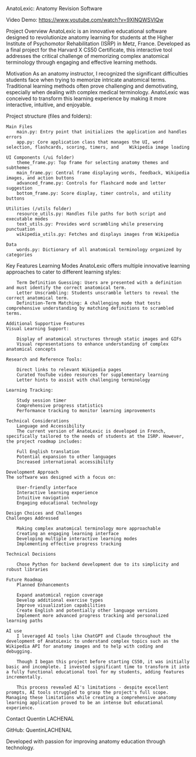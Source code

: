 AnatoLexic: Anatomy Revision Software

Video Demo: https://www.youtube.com/watch?v=9XINQWSVlQw


Project Overview
    AnatoLexic is an innovative educational software designed to revolutionize anatomy learning for students at the Higher Institute of Psychomotor Rehabilitation (ISRP) in Metz, France. Developed as a final project for the Harvard X CS50 Certificate, this interactive tool addresses the critical challenge of memorizing complex anatomical terminology through engaging and effective learning methods.

Motivation
    As an anatomy instructor, I recognized the significant difficulties students face when trying to memorize intricate anatomical terms. Traditional learning methods often prove challenging and demotivating, especially when dealing with complex medical terminology. AnatoLexic was conceived to transform this learning experience by making it more interactive, intuitive, and enjoyable.

Project structure (files and folders):

    Main Files
        main.py: Entry point that initializes the application and handles errors
        app.py: Core application class that manages the UI, word selection, flashcards, scoring, timers, and    Wikipedia image loading

    UI Components (/ui folder)
        theme_frame.py: Top frame for selecting anatomy themes and subthemes
        main_frame.py: Central frame displaying words, feedback, Wikipedia images, and action buttons
        advanced_frame.py: Controls for flashcard mode and letter suggestion
        bottom_frame.py: Score display, timer controls, and utility buttons

    Utilities (/utils folder)
        resource_utils.py: Handles file paths for both script and executable modes
        text_utils.py: Provides word scrambling while preserving punctuation
        wikipedia_utils.py: Fetches and displays images from Wikipedia

    Data
        words.py: Dictionary of all anatomical terminology organized by categories

Key Features
    Learning Modes
    AnatoLexic offers multiple innovative learning approaches to cater to different learning styles:

        Term Definition Guessing: Users are presented with a definition and must identify the correct anatomical term.
        Letter Unscrambling: Students unscramble letters to reveal the correct anatomical term.
        Definition-Term Matching: A challenging mode that tests comprehensive understanding by matching definitions to scrambled terms.

    Additional Supportive Features
    Visual Learning Support:

        Display of anatomical structures through static images and GIFs
        Visual representations to enhance understanding of complex anatomical concepts

    Research and Reference Tools:

        Direct links to relevant Wikipedia pages
        Curated YouTube video resources for supplementary learning
        Letter hints to assist with challenging terminology

    Learning Tracking:

        Study session timer
        Comprehensive progress statistics
        Performance tracking to monitor learning improvements

    Technical Considerations
        Language and Accessibility
        The current version of AnatoLexic is developed in French, specifically tailored to the needs of students at the ISRP. However, the project roadmap includes:

        Full English translation
        Potential expansion to other languages
        Increased international accessibility

    Development Approach
    The software was designed with a focus on:

        User-friendly interface
        Interactive learning experience
        Intuitive navigation
        Engaging educational technology

    Design Choices and Challenges
    Challenges Addressed

        Making complex anatomical terminology more approachable
        Creating an engaging learning interface
        Developing multiple interactive learning modes
        Implementing effective progress tracking

    Technical Decisions

        Chose Python for backend development due to its simplicity and robust libraries

    Future Roadmap
        Planned Enhancements

        Expand anatomical region coverage
        Develop additional exercise types
        Improve visualization capabilities
        Create English and potentially other language versions
        Implement more advanced progress tracking and personalized learning paths

    AI use
        I leveraged AI tools like ChatGPT and Claude throughout the development of AnatoLexic to understand complex topics such as the Wikipedia API for anatomy images and to help with coding and debugging.

        Though I began this project before starting CS50, it was initially basic and incomplete. I invested significant time to transform it into a fully functional educational tool for my students, adding features incrementally.

        This process revealed AI's limitations - despite excellent prompts, AI tools struggled to grasp the project's full scope. Managing these limitations while creating a comprehensive anatomy learning application proved to be an intense but educational experience.

Contact
Quentin LACHENAL

GitHub: QuentinLACHENAL

Developed with passion for improving anatomy education through technology.
